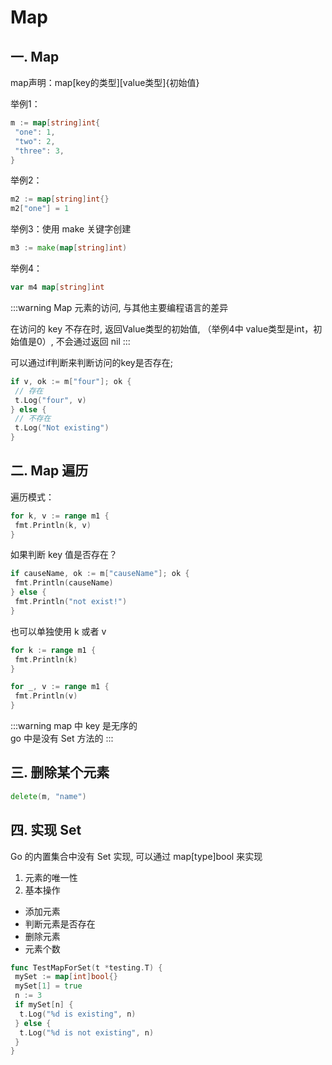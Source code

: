 # Map

## 一. Map

map声明：map[key的类型][value类型]{初始值}

举例1：

```go
m := map[string]int{
 "one": 1, 
 "two": 2, 
 "three": 3,
}
```

举例2：

```go
m2 := map[string]int{}
m2["one"] = 1
```

举例3：使用 make 关键字创建

```go
m3 := make(map[string]int)
```

举例4：

```go
var m4 map[string]int
```

:::warning Map 元素的访问, 与其他主要编程语言的差异

在访问的 key 不存在时, 返回Value类型的初始值, （举例4中 value类型是int，初始值是0）, 不会通过返回 nil
:::

可以通过if判断来判断访问的key是否存在;

```go
if v, ok := m["four"]; ok {
 // 存在
 t.Log("four", v)
} else {
 // 不存在
 t.Log("Not existing")
}
```

## 二. Map 遍历

遍历模式：

```go
for k, v := range m1 {
 fmt.Println(k, v)
}
```

如果判断 key 值是否存在？

```go
if causeName, ok := m["causeName"]; ok {
 fmt.Println(causeName)
} else {
 fmt.Println("not exist!")
}
```

也可以单独使用 k 或者 v

```go
for k := range m1 {
 fmt.Println(k)
}

for _, v := range m1 {
 fmt.Println(v)
}
```

:::warning
map 中 key 是无序的 \
go 中是没有 Set 方法的
:::

## 三. 删除某个元素

```go
delete(m, "name")
```

## 四. 实现 Set

Go 的内置集合中没有 Set 实现, 可以通过 map[type]bool 来实现

1. 元素的唯一性
2. 基本操作

- 添加元素
- 判断元素是否存在
- 删除元素
- 元素个数

```go
func TestMapForSet(t *testing.T) {
 mySet := map[int]bool{}
 mySet[1] = true
 n := 3
 if mySet[n] {
  t.Log("%d is existing", n)
 } else {
  t.Log("%d is not existing", n)
 }
}
```
